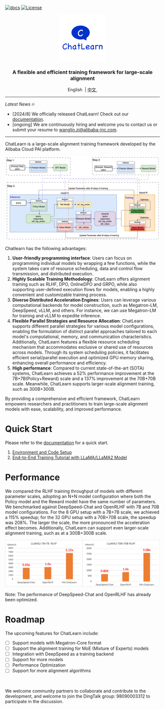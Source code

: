 
[![docs](https://img.shields.io/badge/docs-latest-brightgreen.svg)](https://chatlearn.readthedocs.io/en/latest/)
[![License](https://img.shields.io/badge/License-Apache%202.0-blue.svg)](https://github.com/alibaba/ChatLearn/blob/main/LICENSE)

<p align="center">
  <picture>
    <img alt="ChatLearn" src="docs/images/logo.jpg" width=30%>
  </picture>
</p>

<h3 align="center">
A flexible and efficient training framework for large-scale alignment
</h3>

<p align="center">
        &nbspEnglish&nbsp |  <a href="README_CN.md"> 中文 </a>&nbsp
</p>


---

*Latest News* 🔥
- [2024/8] We officially released ChatLearn! Check out our [documentation](docs/en/chatlearn.md).
- [ongoing] We are continuously hiring and welcome you to contact us or submit your resume to wanglin.zj@alibaba-inc.com.

---

ChatLearn is a large-scale alignment training framework developed by the Alibaba Cloud PAI platform.

![RLHF Flow](docs/images/rlhf.png)

Chatlearn has the following advantages:
1. **User-friendly programming interface**: Users can focus on programming individual models by wrapping a few functions, while the system takes care of resource scheduling, data and control flow transmission, and distributed execution.
2. **Highly Scalable Training Methodology**: ChatLearn offers alignment training such as RLHF, DPO, OnlineDPO and GRPO, while also supporting user-defined execution flows for models, enabling a highly convenient and customizable training process.
3. **Diverse Distributed Acceleration Engines**: Users can leverage various computational backends for model construction, such as Megatron-LM, DeepSpeed, vLLM, and others. For instance, we can use Megatron-LM for training and vLLM to expedite inference.
4. **Flexible Parallel Strategies and Resource Allocation**: ChatLearn supports different parallel strategies for various model configurations, enabling the formulation of distinct parallel approaches tailored to each model's computational, memory, and communication characteristics. Additionally, ChatLearn features a flexible resource scheduling mechanism that accommodates exclusive or shared use of resources across models. Through its system scheduling policies, it facilitates efficient serial/parallel execution and optimized GPU memory sharing, enhancing overall performance and efficiency.
5. **High performance**: Compared to current state-of-the-art (SOTA) systems, ChatLearn achieves a 52% performance improvement at the 7B+7B(Policy+Reward) scale and a 137% improvement at the 70B+70B scale. Meanwhile, ChatLearn supports larger-scale alignment training, such as 300B+300B.

By providing a comprehensive and efficient framework, ChatLearn empowers researchers and practitioners to train large-scale alignment models with ease, scalability, and improved performance.

# Quick Start

Please refer to the [documentation](https://chatlearn.readthedocs.io/en/latest/) for a quick start.

1. [Environment and Code Setup](docs/en/installation.md) 
2. [End-to-End Training Tutorial with LLaMA/LLaMA2 Model](docs/en/tutorial/tutorial_llama2.md)


# Performance

We compared the RLHF training throughput of models with different parameter scales, adopting an N+N model configuration where both the Policy model and the Reward model have the same number of parameters. We benchmarked against DeepSpeed-Chat and OpenRLHF with 7B and 70B model configurations. For the 8 GPU setup with a 7B+7B scale, we achieved a 115% speedup; for the 32 GPU setup with a 70B+70B scale, the speedup was 208%. The larger the scale, the more pronounced the acceleration effect becomes. Additionally, ChatLearn can support even larger-scale alignment training, such as at a 300B+300B scale.

![Compare Performance](docs/images/perf.png)

Note: The performance of DeepSpeed-Chat and OpenRLHF has already been optimized.

# Roadmap

The upcoming features for ChatLearn include:
- [ ] Support models with Megatron-Core format
- [ ] Support the alignment training for MoE (Mixture of Experts) models
- [ ] Integration with DeepSpeed as a training backend
- [ ] Support for more models
- [ ] Performance Optimization
- [ ] Support for more alignment algorithms

<br><br>
We welcome community partners to collaborate and contribute to the development, and welcome to join the DingTalk group: 98090003312 to participate in the discussion.

